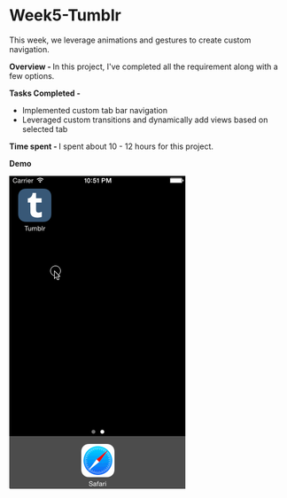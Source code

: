 # Week5-Tumblr
This week, we leverage animations and gestures to create custom navigation.

<b> Overview - </b>
In this project, I've completed all the requirement along with a few options.
  
<b> Tasks Completed - </b>
- Implemented custom tab bar navigation
- Leveraged custom transitions and dynamically add views based on selected tab


<b> Time spent - </b>
I spent about 10 - 12 hours for this project.

<b> Demo </b>

![Video Walkthrough](demo.gif)
